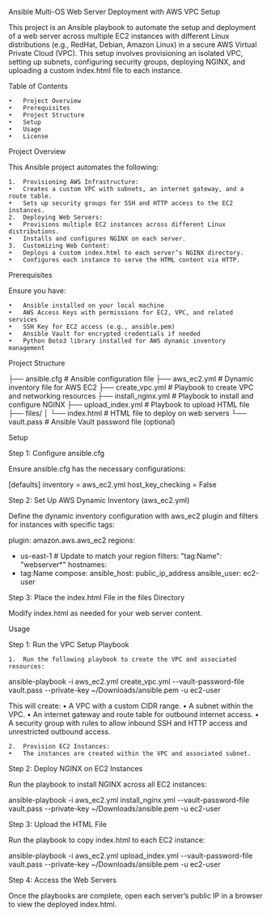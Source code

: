 

Ansible Multi-OS Web Server Deployment with AWS VPC Setup

This project is an Ansible playbook to automate the setup and deployment of a web server across multiple EC2 instances with different Linux distributions (e.g., RedHat, Debian, Amazon Linux) in a secure AWS Virtual Private Cloud (VPC). This setup involves provisioning an isolated VPC, setting up subnets, configuring security groups, deploying NGINX, and uploading a custom index.html file to each instance.

Table of Contents

	•	Project Overview
	•	Prerequisites
	•	Project Structure
	•	Setup
	•	Usage
	•	License

Project Overview

This Ansible project automates the following:

	1.	Provisioning AWS Infrastructure:
	•	Creates a custom VPC with subnets, an internet gateway, and a route table.
	•	Sets up security groups for SSH and HTTP access to the EC2 instances.
	2.	Deploying Web Servers:
	•	Provisions multiple EC2 instances across different Linux distributions.
	•	Installs and configures NGINX on each server.
	3.	Customizing Web Content:
	•	Deploys a custom index.html to each server’s NGINX directory.
	•	Configures each instance to serve the HTML content via HTTP.

Prerequisites

Ensure you have:

	•	Ansible installed on your local machine
	•	AWS Access Keys with permissions for EC2, VPC, and related services
	•	SSH Key for EC2 access (e.g., ansible.pem)
	•	Ansible Vault for encrypted credentials if needed
	•	Python Boto3 library installed for AWS dynamic inventory management

Project Structure

├── ansible.cfg                # Ansible configuration file
├── aws_ec2.yml                # Dynamic inventory file for AWS EC2
├── create_vpc.yml             # Playbook to create VPC and networking resources
├── install_nginx.yml          # Playbook to install and configure NGINX
├── upload_index.yml           # Playbook to upload HTML file
├── files/
│   └── index.html             # HTML file to deploy on web servers
└── vault.pass                 # Ansible Vault password file (optional)

Setup

Step 1: Configure ansible.cfg

Ensure ansible.cfg has the necessary configurations:

[defaults]
inventory = aws_ec2.yml
host_key_checking = False

Step 2: Set Up AWS Dynamic Inventory (aws_ec2.yml)

Define the dynamic inventory configuration with aws_ec2 plugin and filters for instances with specific tags:

plugin: amazon.aws.aws_ec2
regions:
  - us-east-1  # Update to match your region
filters:
  "tag:Name": "webserver*"
hostnames:
  - tag:Name
compose:
  ansible_host: public_ip_address
  ansible_user: ec2-user

Step 3: Place the index.html File in the files Directory

Modify index.html as needed for your web server content.

Usage

Step 1: Run the VPC Setup Playbook

	1.	Run the following playbook to create the VPC and associated resources:

ansible-playbook -i aws_ec2.yml create_vpc.yml --vault-password-file vault.pass --private-key ~/Downloads/ansible.pem -u ec2-user

This will create:
	•	A VPC with a custom CIDR range.
	•	A subnet within the VPC.
	•	An internet gateway and route table for outbound internet access.
	•	A security group with rules to allow inbound SSH and HTTP access and unrestricted outbound access.

	2.	Provision EC2 Instances:
	•	The instances are created within the VPC and associated subnet.

Step 2: Deploy NGINX on EC2 Instances

Run the playbook to install NGINX across all EC2 instances:

ansible-playbook -i aws_ec2.yml install_nginx.yml --vault-password-file vault.pass --private-key ~/Downloads/ansible.pem -u ec2-user

Step 3: Upload the HTML File

Run the playbook to copy index.html to each EC2 instance:

ansible-playbook -i aws_ec2.yml upload_index.yml --vault-password-file vault.pass --private-key ~/Downloads/ansible.pem -u ec2-user

Step 4: Access the Web Servers

Once the playbooks are complete, open each server’s public IP in a browser to view the deployed index.html.


